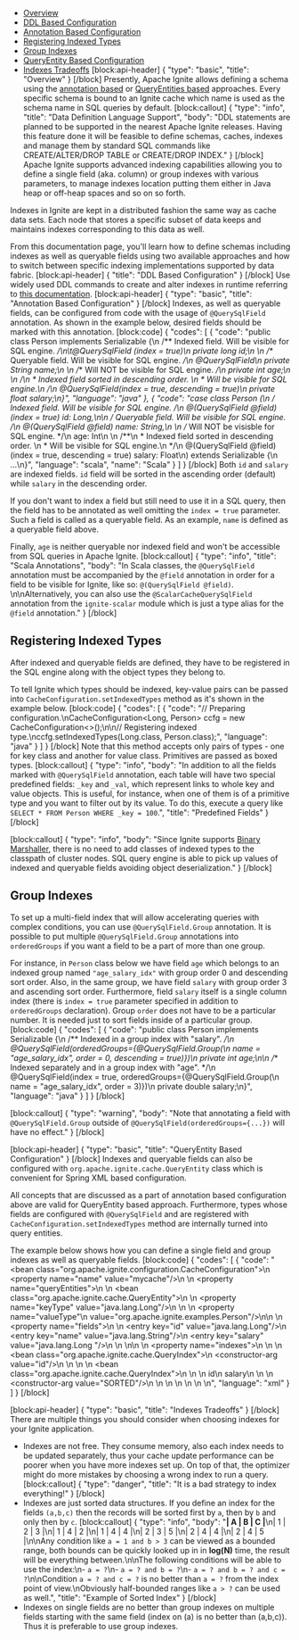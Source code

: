 * [Overview](#overview)
* [DDL Based Configuration](#ddl-based-configuration)
* [Annotation Based Configuration](#annotation-based-configuration)
 * [Registering Indexed Types](#section-registering-indexed-types)
 * [Group Indexes](#section-group-indexes)
* [QueryEntity Based Configuration](#queryentity-based-configuration)
* [Indexes Tradeoffs](#indexes-tradeoffs)
[block:api-header]
{
  "type": "basic",
  "title": "Overview"
}
[/block]
Presently, Apache Ignite allows defining a schema using the [annotation based](#annotation-based-configuration) or [QueryEntities based](#queryentity-based-configuration) approaches. Every specific schema is bound to an Ignite cache which name is used as the schema name in SQL queries by default.
[block:callout]
{
  "type": "info",
  "title": "Data Definition Language Support",
  "body": "DDL statements are planned to be supported in the nearest Apache Ignite releases. Having this feature done it will be feasible to define schemas, caches, indexes and manage them by standard SQL commands like CREATE/ALTER/DROP TABLE or CREATE/DROP INDEX."
}
[/block]
Apache Ignite supports advanced indexing capabilities allowing you to define a single field (aka. column) or group indexes with various parameters, to manage indexes location putting them either in Java heap or off-heap spaces and so on so forth.

Indexes in Ignite are kept in a distributed fashion the same way as cache data sets. Each node that stores a specific subset of data keeps and maintains indexes corresponding to this data as well.

From this documentation page, you'll learn how to define schemas including indexes as well as queryable fields using two available approaches and how to switch between specific indexing implementations supported by data fabric. 
[block:api-header]
{
  "title": "DDL Based Configuration"
}
[/block]
Use widely used DDL commands to create and alter indexes in runtime referring to [this documentation](https://apacheignite.readme.io/docs/distributed-ddl).
[block:api-header]
{
  "type": "basic",
  "title": "Annotation Based Configuration"
}
[/block]
Indexes, as well as queryable fields, can be configured from code with the usage of `@QuerySqlField` annotation. As shown in the example below, desired fields should be marked with this annotation. 
[block:code]
{
  "codes": [
    {
      "code": "public class Person implements Serializable {\n  /** Indexed field. Will be visible for SQL engine. */\n\t@QuerySqlField (index = true)\n  private long id;\n  \n  /** Queryable field. Will be visible for SQL engine. */\n  @QuerySqlField\n  private String name;\n  \n  /** Will NOT be visible for SQL engine. */\n  private int age;\n  \n  /**\n   * Indexed field sorted in descending order. \n   * Will be visible for SQL engine.\n   */\n  @QuerySqlField(index = true, descending = true)\n  private float salary;\n}",
      "language": "java"
    },
    {
      "code": "case class Person (\n  /** Indexed field. Will be visible for SQL engine. */\n  @(QuerySqlField @field)(index = true) id: Long,\n\n  /** Queryable field. Will be visible for SQL engine. */\n  @(QuerySqlField @field) name: String,\n  \n  /** Will NOT be visisble for SQL engine. */\n  age: Int\n  \n  /**\n   * Indexed field sorted in descending order. \n   * Will be visible for SQL engine.\n   */\n  @(QuerySqlField @field)(index = true, descending = true) salary: Float\n) extends Serializable {\n  ...\n}",
      "language": "scala",
      "name": "Scala"
    }
  ]
}
[/block]
Both `id` and `salary` are indexed fields. `id` field will be sorted in the ascending order (default) while `salary` in the descending order.

If you don't want to index a field but still need to use it in a SQL query, then the field has to be annotated as well omitting the `index = true` parameter. Such a field is called as a queryable field. As an example, `name` is defined as a queryable field above.

Finally, `age` is neither queryable nor indexed field and won't be accessible from SQL queries in Apache Ignite.
[block:callout]
{
  "type": "info",
  "title": "Scala Annotations",
  "body": "In Scala classes, the `@QuerySqlField` annotation must be accompanied by the `@field` annotation in order for a field to be visible for Ignite, like so:  `@(QuerySqlField @field)`. \n\nAlternatively, you can also use the `@ScalarCacheQuerySqlField` annotation from the `ignite-scalar` module which is just a type alias for the `@field` annotation."
}
[/block]
## Registering Indexed Types

After indexed and queryable fields are defined, they have to be registered in the SQL engine along with the object types they belong to.

To tell Ignite which types should be indexed, key-value pairs can be passed into `CacheConfiguration.setIndexedTypes` method as it's shown in the example below.
[block:code]
{
  "codes": [
    {
      "code": "// Preparing configuration.\nCacheConfiguration<Long, Person> ccfg = new CacheConfiguration<>();\n\n// Registering indexed type.\nccfg.setIndexedTypes(Long.class, Person.class);",
      "language": "java"
    }
  ]
}
[/block]
Note that this method accepts only pairs of types - one for key class and another for value class. Primitives are passed as boxed types.
[block:callout]
{
  "type": "info",
  "body": "In addition to all the fields marked with `@QuerySqlField` annotation, each table will have two special predefined fields: `_key` and `_val`, which represent links to whole key and value objects. This is useful, for instance, when one of them is of a primitive type and you want to filter out by its value. To do this, execute a query like `SELECT * FROM Person WHERE _key = 100`.",
  "title": "Predefined Fields"
}
[/block]

[block:callout]
{
  "type": "info",
  "body": "Since Ignite supports [Binary Marshaller](doc:binary-marshaller), there is no need to add classes of indexed types to the classpath of cluster nodes. SQL query engine is able to pick up values of indexed and queryable fields avoiding object deserialization."
}
[/block]
## Group Indexes
To set up a multi-field index that will allow accelerating queries with complex conditions, you can use `@QuerySqlField.Group` annotation. It is possible to put multiple `@QuerySqlField.Group` annotations into `orderedGroups` if you want a field to be a part of more than one group. 

For instance, in `Person` class below we have field `age` which belongs to an indexed group named `"age_salary_idx"` with group order 0 and descending sort order. Also, in the same group, we have field `salary` with group order 3 and ascending sort order. Furthermore, field `salary` itself is a single column index (there is `index = true` parameter specified in addition to `orderedGroups` declaration). Group `order` does not have to be a particular number. It is needed just to sort fields inside of a particular group. 
[block:code]
{
  "codes": [
    {
      "code": "public class Person implements Serializable {\n  /** Indexed in a group index with \"salary\". */\n  @QuerySqlField(orderedGroups={@QuerySqlField.Group(\n    name = \"age_salary_idx\", order = 0, descending = true)})\n  private int age;\n\n  /** Indexed separately and in a group index with \"age\". */\n  @QuerySqlField(index = true, orderedGroups={@QuerySqlField.Group(\n    name = \"age_salary_idx\", order = 3)})\n  private double salary;\n}",
      "language": "java"
    }
  ]
}
[/block]

[block:callout]
{
  "type": "warning",
  "body": "Note that annotating a field with `@QuerySqlField.Group` outside of `@QuerySqlField(orderedGroups={...})` will have no effect."
}
[/block]

[block:api-header]
{
  "type": "basic",
  "title": "QueryEntity Based Configuration"
}
[/block]
Indexes and queryable fields can also be configured with `org.apache.ignite.cache.QueryEntity` class which is convenient for Spring XML based configuration.

All concepts that are discussed as a part of annotation based configuration above are valid for QueryEntity based approach. Furthermore, types whose fields are configured with `@QuerySqlField` and are registered with `CacheConfiguration.setIndexedTypes` method are internally turned into query entities.

The example below shows how you can define a single field and group indexes as well as queryable fields.
[block:code]
{
  "codes": [
    {
      "code": "<bean class=\"org.apache.ignite.configuration.CacheConfiguration\">\n    <property name=\"name\" value=\"mycache\"/>\n    <!-- Configure query entities -->\n    <property name=\"queryEntities\">\n        <list>\n            <bean class=\"org.apache.ignite.cache.QueryEntity\">\n                <!-- Setting indexed type's key class -->\n                <property name=\"keyType\" value=\"java.lang.Long\"/>\n              \n                <!-- Setting indexed type's value class -->\n                <property name=\"valueType\"\n                          value=\"org.apache.ignite.examples.Person\"/>\n\n                <!-- Defining fields that will be either indexed or queryable.\n                Indexed fields are added to 'indexes' list below.-->\n                <property name=\"fields\">\n                    <map>\n                        <entry key=\"id\" value=\"java.lang.Long\"/>\n                        <entry key=\"name\" value=\"java.lang.String\"/>\n                        <entry key=\"salary\" value=\"java.lang.Long \"/>\n                    </map>\n                </property>\n\n                <!-- Defining indexed fields.-->\n                <property name=\"indexes\">\n                    <list>\n                        <!-- Single field (aka. column) index -->\n                        <bean class=\"org.apache.ignite.cache.QueryIndex\">\n                            <constructor-arg value=\"id\"/>\n                        </bean>\n                      \n                        <!-- Group index. -->\n                        <bean class=\"org.apache.ignite.cache.QueryIndex\">\n                            <constructor-arg>\n                                <list>\n                                    <value>id</value>\n                                    <value>salary</value>\n                                </list>\n                            </constructor-arg>\n                            <constructor-arg value=\"SORTED\"/>\n                        </bean>\n                    </list>\n                </property>\n            </bean>\n        </list>\n    </property>\n</bean>",
      "language": "xml"
    }
  ]
}
[/block]

[block:api-header]
{
  "type": "basic",
  "title": "Indexes Tradeoffs"
}
[/block]
There are multiple things you should consider when choosing indexes for your Ignite application. 

- Indexes are not free. They consume memory, also each index needs to be updated separately, thus your cache update performance can be poorer when you have more indexes set up. On top of that, the optimizer might do more mistakes by choosing a wrong index to run a query. 
[block:callout]
{
  "type": "danger",
  "title": "It is a bad strategy to index everything!"
}
[/block]
- Indexes are just sorted data structures. If you define an index for the fields `(a,b,c)` then the records will be sorted first by `a`, then by `b` and only then by `c`.
[block:callout]
{
  "type": "info",
  "body": "**| A | B | C |**\n| 1 | 2 | 3 |\n| 1 | 4 | 2 |\n| 1 | 4 | 4 |\n| 2 | 3 | 5 |\n| 2 | 4 | 4 |\n| 2 | 4 | 5 |\n\nAny condition like `a = 1 and b > 3` can be viewed as a bounded range, both bounds can be quickly looked up in in **log(N)** time, the result will be everything between.\n\nThe following conditions will be able to use the index:\n- `a = ?`\n- `a = ? and b = ?`\n- `a = ? and b = ? and c = ?`\n\nCondition `a = ? and c = ?` is no better than `a = ?` from the index point of view.\nObviously half-bounded ranges like `a > ?` can be used as well.",
  "title": "Example of Sorted Index"
}
[/block]
- Indexes on single fields are no better than group indexes on multiple fields starting with the same field (index on (a) is no better than (a,b,c)). Thus it is preferable to use group indexes.